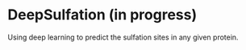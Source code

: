 # DeepSulfation (in progress)
Using deep learning to predict the sulfation sites in any given protein.

